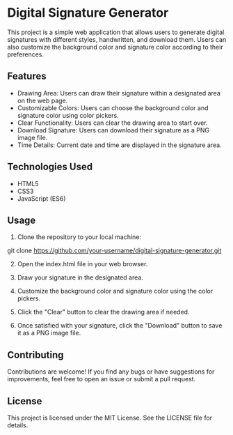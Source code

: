 # Digital Signature Generator

This project is a simple web application that allows users to generate digital signatures with different styles, handwritten, and download them. Users can also customize the background color and signature color according to their preferences.

## Features

- Drawing Area: Users can draw their signature within a designated area on the web page.
- Customizable Colors: Users can choose the background color and signature color using color pickers.
- Clear Functionality: Users can clear the drawing area to start over.
- Download Signature: Users can download their signature as a PNG image file.
- Time Details: Current date and time are displayed in the signature area.

## Technologies Used

- HTML5
- CSS3
- JavaScript (ES6)

## Usage

1. Clone the repository to your local machine:

git clone https://github.com/your-username/digital-signature-generator.git

2. Open the index.html file in your web browser.

3. Draw your signature in the designated area.

4. Customize the background color and signature color using the color pickers.

5. Click the "Clear" button to clear the drawing area if needed.

6. Once satisfied with your signature, click the "Download" button to save it as a PNG image file.

## Contributing

Contributions are welcome! If you find any bugs or have suggestions for improvements, feel free to open an issue or submit a pull request.

## License

This project is licensed under the MIT License. See the LICENSE file for details.


